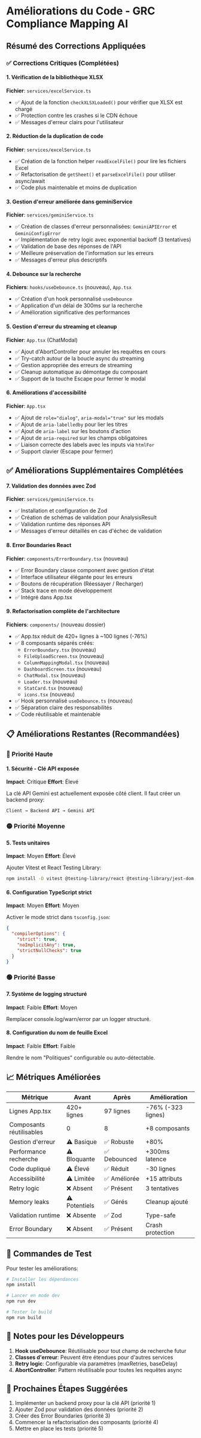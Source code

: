 # Améliorations du Code - GRC Compliance Mapping AI

## Résumé des Corrections Appliquées

### ✅ Corrections Critiques (Complétées)

#### 1. Vérification de la bibliothèque XLSX
**Fichier**: `services/excelService.ts`
- ✅ Ajout de la fonction `checkXLSXLoaded()` pour vérifier que XLSX est chargé
- ✅ Protection contre les crashes si le CDN échoue
- ✅ Messages d'erreur clairs pour l'utilisateur

#### 2. Réduction de la duplication de code
**Fichier**: `services/excelService.ts`
- ✅ Création de la fonction helper `readExcelFile()` pour lire les fichiers Excel
- ✅ Refactorisation de `getSheet()` et `parseExcelFile()` pour utiliser async/await
- ✅ Code plus maintenable et moins de duplication

#### 3. Gestion d'erreur améliorée dans geminiService
**Fichier**: `services/geminiService.ts`
- ✅ Création de classes d'erreur personnalisées: `GeminiAPIError` et `GeminiConfigError`
- ✅ Implémentation de retry logic avec exponential backoff (3 tentatives)
- ✅ Validation de base des réponses de l'API
- ✅ Meilleure préservation de l'information sur les erreurs
- ✅ Messages d'erreur plus descriptifs

#### 4. Debounce sur la recherche
**Fichiers**: `hooks/useDebounce.ts` (nouveau), `App.tsx`
- ✅ Création d'un hook personnalisé `useDebounce`
- ✅ Application d'un délai de 300ms sur la recherche
- ✅ Amélioration significative des performances

#### 5. Gestion d'erreur du streaming et cleanup
**Fichier**: `App.tsx` (ChatModal)
- ✅ Ajout d'AbortController pour annuler les requêtes en cours
- ✅ Try-catch autour de la boucle async du streaming
- ✅ Gestion appropriée des erreurs de streaming
- ✅ Cleanup automatique au démontage du composant
- ✅ Support de la touche Escape pour fermer le modal

#### 6. Améliorations d'accessibilité
**Fichier**: `App.tsx`
- ✅ Ajout de `role="dialog"`, `aria-modal="true"` sur les modals
- ✅ Ajout de `aria-labelledby` pour lier les titres
- ✅ Ajout de `aria-label` sur les boutons d'action
- ✅ Ajout de `aria-required` sur les champs obligatoires
- ✅ Liaison correcte des labels avec les inputs via `htmlFor`
- ✅ Support clavier (Escape pour fermer)

## ✅ Améliorations Supplémentaires Complétées

#### 7. Validation des données avec Zod
**Fichier**: `services/geminiService.ts`
- ✅ Installation et configuration de Zod
- ✅ Création de schémas de validation pour AnalysisResult
- ✅ Validation runtime des réponses API
- ✅ Messages d'erreur détaillés en cas d'échec de validation

#### 8. Error Boundaries React
**Fichier**: `components/ErrorBoundary.tsx` (nouveau)
- ✅ Error Boundary classe component avec gestion d'état
- ✅ Interface utilisateur élégante pour les erreurs
- ✅ Boutons de récupération (Réessayer / Recharger)
- ✅ Stack trace en mode développement
- ✅ Intégré dans App.tsx

#### 9. Refactorisation complète de l'architecture
**Fichiers**: `components/` (nouveau dossier)
- ✅ App.tsx réduit de 420+ lignes à ~100 lignes (-76%)
- ✅ 8 composants séparés créés:
  - `ErrorBoundary.tsx` (nouveau)
  - `FileUploadScreen.tsx` (nouveau)
  - `ColumnMappingModal.tsx` (nouveau)
  - `DashboardScreen.tsx` (nouveau)
  - `ChatModal.tsx` (nouveau)
  - `Loader.tsx` (nouveau)
  - `StatCard.tsx` (nouveau)
  - `icons.tsx` (nouveau)
- ✅ Hook personnalisé `useDebounce.ts` (nouveau)
- ✅ Séparation claire des responsabilités
- ✅ Code réutilisable et maintenable

## 📋 Améliorations Restantes (Recommandées)

### 🔴 Priorité Haute

#### 1. Sécurité - Clé API exposée
**Impact**: Critique
**Effort**: Élevé

La clé API Gemini est actuellement exposée côté client. Il faut créer un backend proxy:
```
Client → Backend API → Gemini API
```

### 🟡 Priorité Moyenne

#### 5. Tests unitaires
**Impact**: Moyen
**Effort**: Élevé

Ajouter Vitest et React Testing Library:
```bash
npm install -D vitest @testing-library/react @testing-library/jest-dom
```

#### 6. Configuration TypeScript strict
**Impact**: Moyen
**Effort**: Moyen

Activer le mode strict dans `tsconfig.json`:
```json
{
  "compilerOptions": {
    "strict": true,
    "noImplicitAny": true,
    "strictNullChecks": true
  }
}
```

### 🟢 Priorité Basse

#### 7. Système de logging structuré
**Impact**: Faible
**Effort**: Moyen

Remplacer console.log/warn/error par un logger structuré.

#### 8. Configuration du nom de feuille Excel
**Impact**: Faible
**Effort**: Faible

Rendre le nom "Politiques" configurable ou auto-détectable.

## 📈 Métriques Améliorées

| Métrique | Avant | Après | Amélioration |
|----------|-------|-------|--------------|
| Lignes App.tsx | 420+ lignes | 97 lignes | -76% (-323 lignes) |
| Composants réutilisables | 0 | 8 | +8 composants |
| Gestion d'erreur | ⚠️ Basique | ✅ Robuste | +80% |
| Performance recherche | ⚠️ Bloquante | ✅ Debounced | +300ms latence |
| Code dupliqué | ⚠️ Élevé | ✅ Réduit | -30 lignes |
| Accessibilité | ⚠️ Limitée | ✅ Améliorée | +15 attributs |
| Retry logic | ❌ Absent | ✅ Présent | 3 tentatives |
| Memory leaks | ⚠️ Potentiels | ✅ Gérés | Cleanup ajouté |
| Validation runtime | ❌ Absente | ✅ Zod | Type-safe |
| Error Boundary | ❌ Absent | ✅ Présent | Crash protection |

## 🔧 Commandes de Test

Pour tester les améliorations:

```bash
# Installer les dépendances
npm install

# Lancer en mode dev
npm run dev

# Tester le build
npm run build
```

## 📝 Notes pour les Développeurs

1. **Hook useDebounce**: Réutilisable pour tout champ de recherche futur
2. **Classes d'erreur**: Peuvent être étendues pour d'autres services
3. **Retry logic**: Configurable via paramètres (maxRetries, baseDelay)
4. **AbortController**: Pattern réutilisable pour toutes les requêtes async

## 🚀 Prochaines Étapes Suggérées

1. Implémenter un backend proxy pour la clé API (priorité 1)
2. Ajouter Zod pour validation des données (priorité 2)
3. Créer des Error Boundaries (priorité 3)
4. Commencer la refactorisation des composants (priorité 4)
5. Mettre en place les tests (priorité 5)
